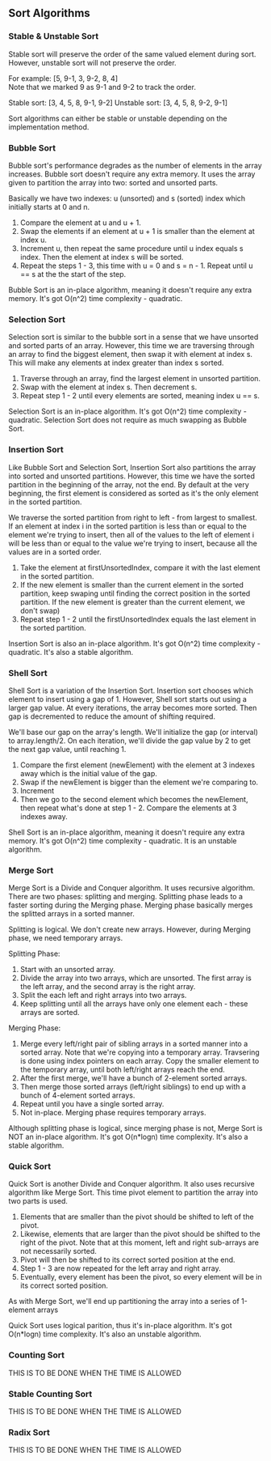 ## Sort Algorithms

### Stable & Unstable Sort
Stable sort will preserve the order of the same valued element during sort. 
However, unstable sort will not preserve the order.

For example: [5, 9-1, 3, 9-2, 8, 4]  
Note that we marked 9 as 9-1 and 9-2 to track the order.

Stable sort: [3, 4, 5, 8, 9-1, 9-2]
Unstable sort: [3, 4, 5, 8, 9-2, 9-1]

Sort algorithms can either be stable or unstable depending on the implementation method.

### Bubble Sort
Bubble sort's performance degrades as the number of elements in the array increases.
Bubble sort doesn't require any extra memory. 
It uses the array given to partition the array into two: sorted and unsorted parts.

Basically we have two indexes: u (unsorted) and s (sorted) index which initially starts at 0 and n.
1. Compare the element at u and u + 1.
2. Swap the elements if an element at u + 1 is smaller than the element at index u.
3. Increment u, then repeat the same procedure until u index equals s index.
    Then the element at index s will be sorted.
4. Repeat the steps 1 - 3, this time with u = 0 and s = n - 1.
    Repeat until u == s at the the start of the step.

Bubble Sort is an in-place algorithm, meaning it doesn't require any extra memory.
It's got O(n^2) time complexity - quadratic.

### Selection Sort
Selection sort is similar to the bubble sort in a sense that we have unsorted and sorted parts of an array.
However, this time we are traversing through an array to find the biggest element, then swap it with element at index s.
This will make any elements at index greater than index s sorted.

1. Traverse through an array, find the largest element in unsorted partition.
2. Swap with the element at index s. Then decrement s.
3. Repeat step 1 - 2 until every elements are sorted, meaning index u == s.

Selection Sort is an in-place algorithm.
It's got O(n^2) time complexity - quadratic. Selection Sort does not require as much swapping as Bubble Sort.

### Insertion Sort

Like Bubble Sort and Selection Sort, Insertion Sort also partitions the array into sorted and unsorted partitions.
However, this time we have the sorted partition in the beginning of the array, not the end.
By default at the very beginning, the first element is considered as sorted as it's the only element in the sorted partition.

We traverse the sorted partition from right to left - from largest to smallest.
If an element at index i in the sorted partition is less than or equal to the element we're trying to insert,
then all of the values to the left of element i will be less than or equal to the value we're trying to insert,
because all the values are in a sorted order.

1. Take the element at firstUnsortedIndex, compare it with the last element in the sorted partition.
2. If the new element is smaller than the current element in the sorted partition, keep swaping until finding 
    the correct position in the sorted partition. If the new element is greater than the current element, we don't swap)
3. Repeat step 1 - 2 until the firstUnsortedIndex equals the last element in the sorted partition.

Insertion Sort is also an in-place algorithm.
It's got O(n^2) time complexity - quadratic.
It's also a stable algorithm.

### Shell Sort
Shell Sort is a variation of the Insertion Sort.
Insertion sort chooses which element to insert using a gap of 1. 
However, Shell sort starts out using a larger gap value.
At every iterations, the array becomes more sorted. Then gap is decremented to reduce the amount of shifting required.

We'll base our gap on the array's length. We'll initialize the gap (or interval) to array.length/2.
On each iteration, we'll divide the gap value by 2 to get the next gap value, until reaching 1.

1. Compare the first element (newElement) with the element at 3 indexes away which is the initial value of the gap.
2. Swap if the newElement is bigger than the element we're comparing to.
3. Increment 
3. Then we go to the second element which becomes the newElement, then repeat what's done at step 1 - 2.
    Compare the elements at 3 indexes away.


Shell Sort is an in-place algorithm, meaning it doesn't require any extra memory.
It's got O(n^2) time complexity - quadratic.
It is an unstable algorithm.

### Merge Sort
Merge Sort is a Divide and Conquer algorithm. It uses recursive algorithm.
There are two phases: splitting and merging.
Splitting phase leads to a faster sorting during the Merging phase.
Merging phase basically merges the splitted arrays in a sorted manner.

Splitting is logical. We don't create new arrays. 
However, during Merging phase, we need temporary arrays.

Splitting Phase:
1. Start with an unsorted array.
2. Divide the array into two arrays, which are unsorted.
    The first array is the left array, and the second array is the right array.
3. Split the each left and right arrays into two arrays.
4. Keep splitting until all the arrays have only one element each - these arrays are sorted.

Merging Phase:
1. Merge every left/right pair of sibling arrays in a sorted manner into a sorted array.
    Note that we're copying into a temporary array. Travsering is done using index pointers on each array.
    Copy the smaller element to the temporary array, until both left/right arrays reach the end.
2. After the first merge, we'll have a bunch of 2-element sorted arrays.
3. Then merge those sorted arrays (left/right siblings) to end up with 
    a bunch of 4-element sorted arrays.
4. Repeat until you have a single sorted array.
5. Not in-place. Merging phase requires temporary arrays.

Although splitting phase is logical, since merging phase is not, Merge Sort is NOT an in-place algorithm.
It's got O(n*logn) time complexity. It's also a stable algorithm. 

### Quick Sort
Quick Sort is another Divide and Conquer algorithm. It also uses recursive algorithm like Merge Sort.
This time pivot element to partition the array into two parts is used.

1. Elements that are smaller than the pivot should be shifted to left of the pivot.
2. Likewise, elements that are larger than the pivot should be shifted to the right of the pivot.
    Note that at this moment, left and right sub-arrays are not necessarily sorted.
3. Pivot will then be shifted to its correct sorted position at the end.
4. Step 1 - 3 are now repeated for the left array and right array.
5. Eventually, every element has been the pivot, so every element will be in its correct sorted position.

As with Merge Sort, we'll end up partitioning the array into a series of 1-element arrays

Quick Sort uses logical parition, thus it's in-place algorithm.
It's got O(n*logn) time complexity. It's also an unstable algorithm. 

### Counting Sort
THIS IS TO BE DONE WHEN THE TIME IS ALLOWED

### Stable Counting Sort
THIS IS TO BE DONE WHEN THE TIME IS ALLOWED

### Radix Sort
THIS IS TO BE DONE WHEN THE TIME IS ALLOWED